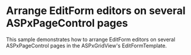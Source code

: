 # Arrange EditForm editors on several ASPxPageControl pages


<p>This sample demonstrates how to arrange EditForm editors on several ASPxPageControl pages in the ASPxGridView's EditFormTemplate.</p>

<br/>



